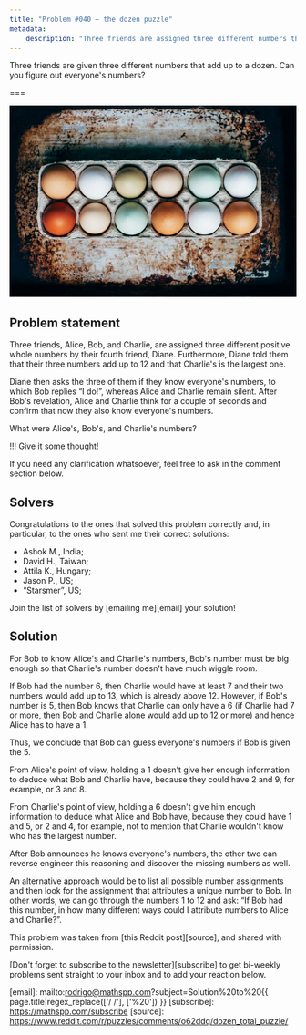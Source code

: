 ```yaml
---
title: "Problem #040 – the dozen puzzle"
metadata:
    description: "Three friends are assigned three different numbers that add up to a dozen. Can you figure out who thought of what?"
---
```


Three friends are given three different numbers that add up to a dozen.
Can you figure out everyone's numbers?


===

![](thumbnail.png "Photo by Kelly Neil on Unsplash")

## Problem statement

Three friends, Alice, Bob, and Charlie, are assigned three different
positive whole numbers by their fourth friend, Diane.
Furthermore, Diane told them that their three numbers add up to 12
and that Charlie's is the largest one.

Diane then asks the three of them if they know everyone's numbers,
to which Bob replies “I do!”, whereas Alice and Charlie remain silent.
After Bob's revelation, Alice and Charlie think for a couple of seconds
and confirm that now they also know everyone's numbers.

What were Alice's, Bob's, and Charlie's numbers?


!!! Give it some thought!

If you need any clarification whatsoever, feel free to ask in the comment section below.


## Solvers

Congratulations to the ones that solved this problem correctly and, in particular, to the ones
who sent me their correct solutions:

 - Ashok M., India;
 - David H., Taiwan;
 - Attila K., Hungary;
 - Jason P., US;
 - “Starsmer”, US;

Join the list of solvers by [emailing me][email] your solution!


## Solution

For Bob to know Alice's and Charlie's numbers,
Bob's number must be big enough so that Charlie's number doesn't have much wiggle room.

If Bob had the number 6, then Charlie would have at least 7 and their two numbers would add up to 13,
which is already above 12.
However, if Bob's number is 5, then Bob knows that Charlie can only have a 6
(if Charlie had 7 or more, then Bob and Charlie alone would add up to 12 or more)
and hence Alice has to have a 1.

Thus, we conclude that Bob can guess everyone's numbers if Bob is given the 5.

From Alice's point of view, holding a 1 doesn't give her enough information
to deduce what Bob and Charlie have, because they could have 2 and 9, for example,
or 3 and 8.

From Charlie's point of view, holding a 6 doesn't give him enough information
to deduce what Alice and Bob have, because they could have 1 and 5, or 2 and 4,
for example, not to mention that Charlie wouldn't know who has the largest number.

After Bob announces he knows everyone's numbers,
the other two can reverse engineer this reasoning and discover the missing numbers as well.

An alternative approach would be to list all possible number assignments
and then look for the assignment that attributes a unique number to Bob.
In other words, we can go through the numbers 1 to 12 and ask:
“If Bob had this number, in how many different ways could I attribute
numbers to Alice and Charlie?”.


This problem was taken from [this Reddit post][source],
and shared with permission.

<!-- v -->
[Don't forget to subscribe to the newsletter][subscribe] to get bi-weekly
problems sent straight to your inbox and to add your reaction below.
<!-- ^ -->


[email]: mailto:rodrigo@mathspp.com?subject=Solution%20to%20{{ page.title|regex_replace(['/ /'], ['%20']) }}
[subscribe]: https://mathspp.com/subscribe
[source]: https://www.reddit.com/r/puzzles/comments/o62ddq/dozen_total_puzzle/
